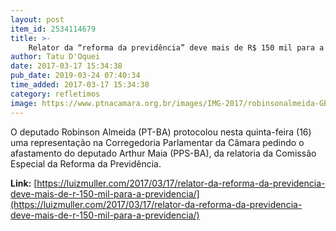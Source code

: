 ```yaml
---
layout: post
item_id: 2534114679
title: >-
    Relator da “reforma da previdência” deve mais de R$ 150 mil para a Previdência
author: Tatu D'Oquei
date: 2017-03-17 15:34:38
pub_date: 2019-03-24 07:40:34
time_added: 2017-03-17 15:34:38
category: refletimos
image: https://www.ptnacamara.org.br/images/IMG-2017/robinsonalmeida-GB.jpg
---
```


O deputado Robinson Almeida (PT-BA) protocolou nesta quinta-feira (16) uma representação na Corregedoria Parlamentar da Câmara pedindo o afastamento do deputado Arthur Maia (PPS-BA), da relatoria da Comissão Especial da Reforma da Previdência.

**Link:** [https://luizmuller.com/2017/03/17/relator-da-reforma-da-previdencia-deve-mais-de-r-150-mil-para-a-previdencia/](https://luizmuller.com/2017/03/17/relator-da-reforma-da-previdencia-deve-mais-de-r-150-mil-para-a-previdencia/)

